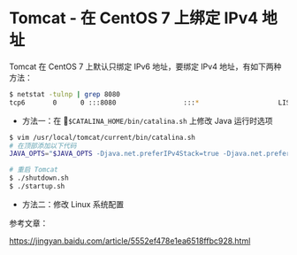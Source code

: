 # Tomcat - 在 CentOS 7 上绑定 IPv4 地址

Tomcat 在 CentOS 7 上默认只绑定 IPv6 地址，要绑定 IPv4 地址，有如下两种方法：

```bash
$ netstat -tulnp | grep 8080
tcp6       0      0 :::8080                 :::*                    LISTEN      2891/java
```

- 方法一：在 `$CATALINA_HOME/bin/catalina.sh` 上修改 Java 运行时选项

```bash
$ vim /usr/local/tomcat/current/bin/catalina.sh
# 在顶部添加以下代码
JAVA_OPTS="$JAVA_OPTS -Djava.net.preferIPv4Stack=true -Djava.net.preferIPv4Addresses=true"

# 重启 Tomcat
$ ./shutdown.sh
$ ./startup.sh
```

- 方法二：修改 Linux 系统配置

参考文章：

<https://jingyan.baidu.com/article/5552ef478e1ea6518ffbc928.html>
